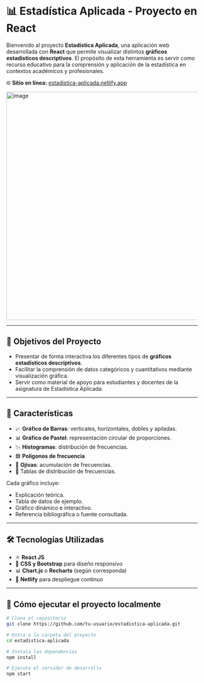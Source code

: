 # 📊 Estadística Aplicada - Proyecto en React

Bienvenido al proyecto **Estadística Aplicada**, una aplicación web desarrollada con **React** que permite visualizar distintos **gráficos estadísticos descriptivos**. El propósito de esta herramienta es servir como recurso educativo para la comprensión y aplicación de la estadística en contextos académicos y profesionales.

🌐 **Sitio en línea:** [estadistica-aplicada.netlify.app](https://estadistica-aplicada.netlify.app/)

<img width="1339" height="600" alt="image" src="https://github.com/user-attachments/assets/f7bedd39-a620-4028-accd-105da8a4abbf" />

---

## 🎯 Objetivos del Proyecto

- Presentar de forma interactiva los diferentes tipos de **gráficos estadísticos descriptivos**.
- Facilitar la comprensión de datos categóricos y cuantitativos mediante visualización gráfica.
- Servir como material de apoyo para estudiantes y docentes de la asignatura de Estadística Aplicada.

---

## 📌 Características

- 📈 **Gráfico de Barras**: verticales, horizontales, dobles y apiladas.
- 📊 **Gráfico de Pastel**: representación circular de proporciones.
- 📉 **Histogramas**: distribución de frecuencias.
- 🟦 **Polígonos de frecuencia**
- 📐 **Ojivas**: acumulación de frecuencias.
- 🧮 Tablas de distribución de frecuencias.

Cada gráfico incluye:
- Explicación teórica.
- Tabla de datos de ejemplo.
- Gráfico dinámico e interactivo.
- Referencia bibliográfica o fuente consultada.

---

## 🛠️ Tecnologías Utilizadas

- ⚛️ **React JS**
- 💅 **CSS y Bootstrap** para diseño responsivo
- 📊 **Chart.js** o **Recharts** (según corresponda)
- 🔗 **Netlify** para despliegue continuo

---

## 🚀 Cómo ejecutar el proyecto localmente

```bash
# Clona el repositorio
git clone https://github.com/tu-usuario/estadistica-aplicada.git

# Entra a la carpeta del proyecto
cd estadistica-aplicada

# Instala las dependencias
npm install

# Ejecuta el servidor de desarrollo
npm start
